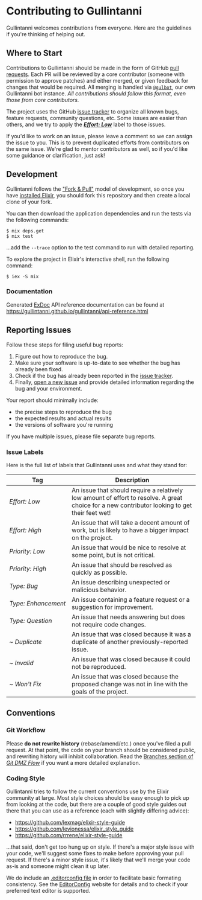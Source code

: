 Contributing to Gullintanni
===========================

Gullintanni welcomes contributions from everyone. Here are the guidelines if
you're thinking of helping out.

Where to Start
--------------

Contributions to Gullintanni should be made in the form of GitHub [pull
requests][]. Each PR will be reviewed by a core contributor (someone with
permission to approve patches) and either merged, or given feedback for changes
that would be required. All merging is handled via [`@gulbot`][gulbot], our own
Gullintanni bot instance. _All contributions should follow this format, even
those from core contributors._

The project uses the GitHub [issue tracker][] to organize all known bugs,
feature requests, community questions, etc. Some issues are easier than others,
and we try to apply the [_**Effort: Low**_][effort-low] label to those issues.

If you'd like to work on an issue, please leave a comment so we can assign the
issue to you. This is to prevent duplicated efforts from contributors on the
same issue. We're glad to mentor contributors as well, so if you'd like some
guidance or clarification, just ask!

[pull requests]: https://help.github.com/articles/using-pull-requests/
[gulbot]: https://github.com/gulbot
[issue tracker]: https://github.com/gullintanni/gullintanni/issues
[effort-low]: https://github.com/gullintanni/gullintanni/labels/Effort%3A%20Low

Development
-----------

Gullintanni follows the ["Fork & Pull"][] model of development, so once you
have [installed Elixir][], you should fork this repository and then create
a local clone of your fork.

You can then download the application dependencies and run the tests via the
following commands:

    $ mix deps.get
    $ mix test

...add the `--trace` option to the test command to run with detailed reporting.

To explore the project in Elixir's interactive shell, run the following
command:

    $ iex -S mix

["Fork & Pull"]: https://help.github.com/articles/fork-a-repo/
[installed Elixir]: http://elixir-lang.org/install.html

### Documentation

Generated [ExDoc][] API reference documentation can be found at
<https://gullintanni.github.io/gullintanni/api-reference.html>

[ExDoc]: https://github.com/elixir-lang/ex_doc

Reporting Issues
----------------

Follow these steps for filing useful bug reports:

1. Figure out how to reproduce the bug.
2. Make sure your software is up-to-date to see whether the bug has already
   been fixed.
3. Check if the bug has already been reported in the [issue tracker][].
4. Finally, [open a new issue][] and provide detailed information regarding the bug and your
   environment.

Your report should minimally include:

  * the precise steps to reproduce the bug
  * the expected results and actual results
  * the versions of software you're running

If you have multiple issues, please file separate bug reports.

[open a new issue]: https://github.com/gullintanni/gullintanni/issues/new

### Issue Labels

Here is the full list of labels that Gullintanni uses and what they stand for:

| Tag | Description |
| --- | ----------- |
| _Effort: Low_ | An issue that should require a relatively low amount of effort to resolve. A great choice for a new contributor looking to get their feet wet! |
| _Effort: High_ | An issue that will take a decent amount of work, but is likely to have a bigger impact on the project. |
| _Priority: Low_ | An issue that would be nice to resolve at some point, but is not critical. |
| _Priority: High_ |  An issue that should be resolved as quickly as possible. |
| _Type: Bug_ | An issue describing unexpected or malicious behavior. |
| _Type:&nbsp;Enhancement_ | An issue containing a feature request or a suggestion for improvement. |
| _Type: Question_ | An issue that needs answering but does not require code changes. |
| _~ Duplicate_ | An issue that was closed because it was a duplicate of another previously-reported issue. |
| _~ Invalid_ | An issue that was closed because it could not be reproduced. |
| _~ Won't Fix_ | An issue that was closed because the proposed change was not in line with the goals of the project. |

Conventions
-----------

### Git Workflow

Please **do not rewrite history** (rebase/amend/etc.) once you've filed a pull
request. At that point, the code on your branch should be considered public,
and rewriting history will inhibit collaboration. Read the [Branches section
of _Git DMZ Flow_][no-rebase] if you want a more detailed explanation.

[no-rebase]: https://gist.github.com/djspiewak/9f2f91085607a4859a66#branches

### Coding Style

Gullintanni tries to follow the current conventions use by the Elixir community
at large. Most style choices should be easy enough to pick up from looking at
the code, but there are a couple of good style guides out there that you can
use as a reference (each with slightly differing advice):

* <https://github.com/lexmag/elixir-style-guide>
* <https://github.com/levionessa/elixir_style_guide>
* <https://github.com/rrrene/elixir-style-guide>

...that said, don't get too hung up on style. If there's a major style issue
with your code, we'll suggest some fixes to make before approving your pull
request. If there's a minor style issue, it's likely that we'll merge your code
as-is and someone might clean it up later.

We do include an [.editorconfig file][] in order to facilitate basic formating
consistency. See the [EditorConfig][] website for details and to check if your
preferred text editor is supported.

[.editorconfig file]: https://github.com/gullintanni/gullintanni/blob/master/.editorconfig
[EditorConfig]: http://editorconfig.org/
